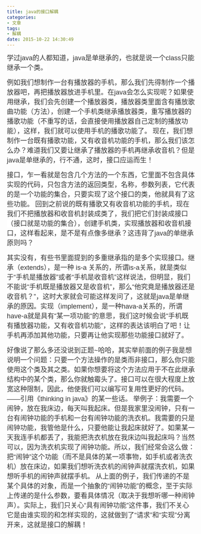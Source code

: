 ```yaml
---
title: java的接口解耦
categories:
- 文章
tags: 
- 解耦
date: 2015-10-22 14:30:49
---
```


<span style="color: rgb(51, 51, 51); font-family: Arial; font-size: 18px; line-height: 26px; background-color: rgb(255, 255, 255);">     学过java的人都知道，java是单继承的，也就是说一个class只能继承一个类。</span>
<!-- more -->
<span style="color: rgb(51, 51, 51); font-family: Arial; font-size: 18px; line-height: 26px; background-color: rgb(255, 255, 255);">       例如我们想制作一台有播放器的手机，那么我们先得制作一个播放器吧，再把播放器放进手机里。在java会怎么实现呢？如果使用继承，我们会先创建一个播放器类，播放器类里面含有播放歌曲功能（方法），创建一个手机类继承播放器类，重写播放器的播歌功能（不重写的话，会直接使用播放器自己定制的播放功能），这样，我们就可以使用手机的播歌功能了。</span>
<span style="color: rgb(51, 51, 51); font-family: Arial; font-size: 18px; line-height: 26px; background-color: rgb(255, 255, 255);">       现在，我们想制作一台既有播歌功能，又有收音机功能的手机，那么我们该怎么办？难道我们又要让继承了播放器的手机再继承收音机？但是java是单继承的，行不通，这时，接口应运而生！</span>

<span style="color: rgb(51, 51, 51); font-family: Arial; font-size: 18px; line-height: 26px; background-color: rgb(255, 255, 255);">      接口，乍一看就是包含几个方法的一个东西，它里面不包含具体实现的代码，只包含方法的返回类型，名称，参数列表，它代表的是一个功能的集合，只要实现了这个接口的类，他就具有了这些功能。</span>
<span style="color: rgb(51, 51, 51); font-family: Arial; font-size: 18px; line-height: 26px; background-color: rgb(255, 255, 255);">       回到之前说的既有播歌又有收音机功能的手机，现在我们不把播放器和收音机封装成类了，我们把它们封装成接口（接口就是功能的集合），创建手机类，实现播放器和收音机接口，这样看起来，是不是有点像多继承？这违背了java的单继承原则吗？</span>

<span style="color: rgb(51, 51, 51); font-family: Arial; font-size: 18px; line-height: 26px; background-color: rgb(255, 255, 255);">       其实没有，有些书里面提到的多重继承指的是多个实现接口。继承（extends），是一种 is-a 关系的，所谓is-a关系，就是类似于“手机是播放器”或者“手机是收音机”这样说法，但明显，我们不能说“手机既是播放器又是收音机”，那么“他究竟是播放器还是收音机？”，这时大家就会可能这样发问了，这就是java是单继承的原因。实现（implement），是一种hava-a关系的，所谓have-a就是具有“某一项功能“的意思，我们这时候会说“手机既有播放器功能，又有收音机功能”，这样的表达该明白了吧！让手机再添加其他功能，只要再让他实现那些功能接口就好了。</span>

<span style="color: rgb(51, 51, 51); font-family: Arial; font-size: 18px; line-height: 26px; background-color: rgb(255, 255, 255);">        好像说了那么多还没说到正题~哈哈，其实举前面的例子我是想说明一个问题：只要一个方法操作的是类而非接口，那么你只能使用这个类及其之类。如果你想要将这个方法应用于不在此继承结构中的某个类，那么你就触霉头了。接口可以在很大程度上放宽这种限制，因此，他使我们可以编写可复用性更好的代码。——引用《thinking in java》的某一些话。</span>
<span style="color: rgb(51, 51, 51); font-family: Arial; font-size: 18px; line-height: 26px; background-color: rgb(255, 255, 255);">         </span>
<span style="color: rgb(51, 51, 51); font-family: Arial; font-size: 18px; line-height: 26px; background-color: rgb(255, 255, 255);">        举例子：我需要一个闹钟，放在我床边，每天叫我起床。但是我家里没闹钟，只有一台有闹钟功能的手机和一台有闹钟功能的洗衣机。我需要的只是闹钟功能，我管他是什么，只要他能让我起床就好了。如果某一天我连手机都丢了，我能把洗衣机放在我床边叫我起床吗？当然可以，因为洗衣机实现了闹钟功能。所以，我们经常会这么做：把“闹钟”这个功能（而不是具体的某一项事物，如手机或者洗衣机）放在床边，如果我们想听洗衣机的闹钟声就摆洗衣机，如果想听手机的闹钟声就摆手机。</span>
<span style="color: rgb(51, 51, 51); font-family: Arial; font-size: 18px; line-height: 26px; background-color: rgb(255, 255, 255);">         从上面的例子，我们传递的不是某个具体的对象，而是一个抽象的“闹钟功能”的概念，至于实际上传递的是什么参数，要看具体情况（取决于我想听哪一种闹钟声）。实际上，我们只关心“具有闹钟功能”这件事，我们不关心它是由谁实现的和怎样实现的，这就做到了“请求”和“实现”分离开来，这就是接口的解耦！</span>